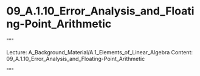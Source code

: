 # 09_A.1.10_Error_Analysis_and_Floating-Point_Arithmetic

"""

Lecture: A_Background_Material/A.1_Elements_of_Linear_Algebra
Content: 09_A.1.10_Error_Analysis_and_Floating-Point_Arithmetic

"""

